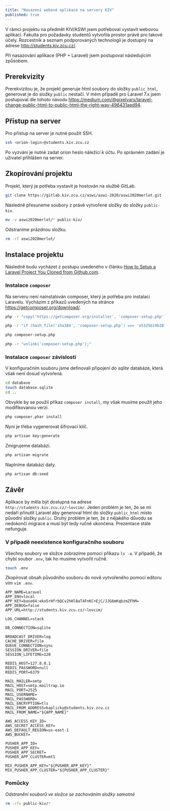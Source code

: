 ```yaml
---
title: "Nasazení webové aplikace na servery KIV"
published: true
---
```


V rámci projektu na předmět KIV/ASWI jsem potřeboval vystavit webovou aplikaci.
Fakulta pro požadavky studentů vytvořila prostor právě pro takové účely.
Rozcestník a seznam podporovaných technologií je dostupný na adrese http://students.kiv.zcu.cz/.

Při nasazování aplikace (PHP + Laravel) jsem postupoval následujícím způsobem.

## Prerekvizity

Prerekvizitou je, že projekt generuje html soubory do složky `public_html`, generovat je do složky `public` nestačí.
V mém případě pro Laravel 7.x jsem postupoval dle tohoto návodu https://medium.com/@pixelvars/laravel-change-public-html-to-public-html-the-right-way-496431aed94.

## Přístup na server

Pro přístup na server je nutné použít SSH.

```sh
ssh <orion-login>@students.kiv.zcu.cz
```

Po vyzvání je nutné zadat orion heslo náležící k účtu.
Po správném zadání je uživatel přihlášen na server.

## Zkopírování projektu

Projekt, který je potřeba vystavit je hostován na službě GitLab.

```sh
git clone https://gitlab.kiv.zcu.cz/aswi/aswi-2020/aswi2020merlot.git
```

Následně přesuneme soubory z právě vytvořené složky do složky `public-kiv`.

```sh
mv -v aswi2020merlot/* public-kiv/
```

Odstraníme prázdnou složku.

```sh
rm -rf aswi2020merlot/
```

## Instalace projektu

Následně budu vycházet z postupu uvedeného v článku [How to Setup a Laravel Project You Cloned from Github.com](https://devmarketer.io/learn/setup-laravel-project-cloned-github-com/).

### Instalace `composer`

Na serveru není nainstalován composer, který je potřeba pro instalaci Laravelu.
Vycházím z příkazů uvedených na stránce https://getcomposer.org/download/.

```sh
php -r "copy('https://getcomposer.org/installer', 'composer-setup.php');"

php -r "if (hash_file('sha384', 'composer-setup.php') === 'e5325b19b381bfd88ce90a5ddb7823406b2a38cff6bb704b0acc289a09c8128d4a8ce2bbafcd1fcbdc38666422fe2806') { echo 'Installer verified'; } else { echo 'Installer corrupt'; unlink('composer-setup.php'); } echo PHP_EOL;"

php composer-setup.php

php -r "unlink('composer-setup.php');"
```

### Instalace `composer` závislostí

V konfiguračním souboru jsme definovali připojení do *sqlite* databáze, která však není dosud vytvořená.

```sh
cd database
touch database.sqlite
cd ..
```

Obvykle by se použil příkaz `composer install`, my však musíme použít jeho modifikovanou verzi.

```sh
php composer.phar install
```

Nyní je třeba vygenerovat šifrovací klíč.

```sh
php artisan key:generate
```

Zmigrujeme databázi.

```sh
php artisan migrate
```

Naplníme databázi daty.

```sh
php artisan db:seed
```

## Závěr

Aplikace by měla být dostupná na adrese `http://students.kiv.zcu.cz/~lovcim/`.
Jeden problém je ten, že se mi nedaří přinutit Laravel aby generoval html do složky `public_html` místo původní složky `public`.
Druhý problém je ten, že z nějakého důvodu se nedokončí migrace a musí být tedy ručně ukončena.
Prezentace stále nefunguje.

### V případě neexistence konfiguračního souboru

Všechny soubory ve složce zobrazíme pomocí příkazu `ls -a`.
V případě, že chybí soubor `.env`, tak ho musíme vytvořit ručně.

```sh
touch .env
```

Zkopírovat obsah původního souboru do nově vytvořeného pomocí editoru *vim* `vim .env`.

```
APP_NAME=Laravel
APP_ENV=local
APP_KEY=base64:eko5rHfrbQCv2hHl8aT4FnKC+EjC/JJG6mKqbzmZFhM=
APP_DEBUG=false
APP_URL=http://students.kiv.zcu.cz/~lovcim/

LOG_CHANNEL=stack

DB_CONNECTION=sqlite

BROADCAST_DRIVER=log
CACHE_DRIVER=file
QUEUE_CONNECTION=sync
SESSION_DRIVER=file
SESSION_LIFETIME=120

REDIS_HOST=127.0.0.1
REDIS_PASSWORD=null
REDIS_PORT=6379

MAIL_MAILER=smtp
MAIL_HOST=smtp.mailtrap.io
MAIL_PORT=2525
MAIL_USERNAME=
MAIL_PASSWORD=
MAIL_ENCRYPTION=tls
MAIL_FROM_ADDRESS=kaplicky@students.kiv.zcu.cz
MAIL_FROM_NAME="${APP_NAME}"

AWS_ACCESS_KEY_ID=
AWS_SECRET_ACCESS_KEY=
AWS_DEFAULT_REGION=us-east-1
AWS_BUCKET=

PUSHER_APP_ID=
PUSHER_APP_KEY=
PUSHER_APP_SECRET=
PUSHER_APP_CLUSTER=mt1

MIX_PUSHER_APP_KEY="${PUSHER_APP_KEY}"
MIX_PUSHER_APP_CLUSTER="${PUSHER_APP_CLUSTER}"
```

### Pomůcky

*Odstranění souborů ve složce se zachováním složky samotné*

```sh
rm -rfv public-kiv/*
```
